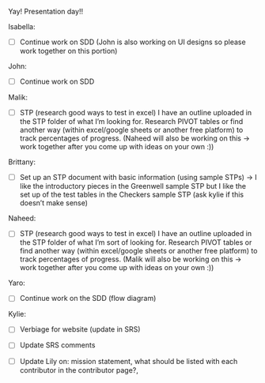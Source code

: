 Yay\! Presentation day\!\!

Isabella:

- [ ] Continue work on SDD (John is also working on UI designs so please work together on this portion)

John:

- [ ] Continue work on SDD 

Malik:

- [ ] STP (research good ways to test in excel) I have an outline uploaded in the STP folder of what I’m looking for. Research PIVOT tables or find another way (within excel/google sheets or another free platform) to track percentages of progress. (Naheed will also be working on this → work together after you come up with ideas on your own :))

Brittany:

- [ ] Set up an STP document with basic information (using sample STPs) → I like the introductory pieces in the Greenwell sample STP but I like the set up of the test tables in the Checkers sample STP (ask kylie if this doesn’t make sense)

Naheed:

- [ ] STP (research good ways to test in excel) I have an outline uploaded in the STP folder of what I’m sort of looking for. Research PIVOT tables or find another way (within excel/google sheets or another free platform) to track percentages of progress. (Malik will also be working on this → work together after you come up with ideas on your own :))

Yaro:

- [ ] Continue work on the SDD (flow diagram)

Kylie:

- [ ] Verbiage for website (update in SRS)  
- [ ] Update SRS comments  
- [ ] Update Lily on: mission statement, what should be listed with each contributor in the contributor page?, 

